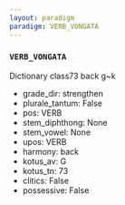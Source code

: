 ```yaml
---
layout: paradigm
paradigm: VERB_VONGATA
---
```

### ` VERB_VONGATA `

Dictionary class73 back g~k
* grade_dir: strengthen
* plurale_tantum: False
* pos: VERB
* stem_diphthong: None
* stem_vowel: None
* upos: VERB
* harmony: back
* kotus_av: G
* kotus_tn: 73
* clitics: False
* possessive: False
